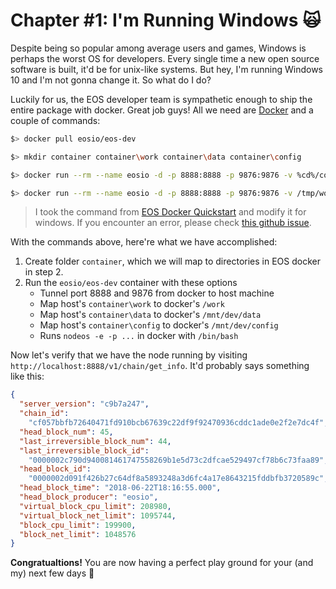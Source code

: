 # Chapter #1: I'm Running Windows 🙀

Despite being so popular among average users and games, Windows is perhaps the worst OS for developers. Every single time a new open source software is built, it'd be for unix-like systems. But hey, I'm running Windows 10 and I'm not gonna change it. So what do I do?

Luckily for us, the EOS developer team is sympathetic enough to ship the entire package with docker. Great job guys! All we need are [Docker](https://store.docker.com/search?type=edition&offering=community) and a couple of commands:

```sh
$> docker pull eosio/eos-dev

$> mkdir container container\work container\data container\config

$> docker run --rm --name eosio -d -p 8888:8888 -p 9876:9876 -v %cd%/container/work:/work -v %cd%/container/data:/mnt/dev/data -v %cd%/container/config:/mnt/dev/config eosio/eos-dev  /bin/bash -c "nodeos -e -p eosio --plugin eosio::wallet_api_plugin --plugin eosio::wallet_plugin --plugin eosio::producer_plugin --plugin eosio::history_plugin --plugin eosio::chain_api_plugin --plugin eosio::history_api_plugin --plugin eosio::http_plugin -d /mnt/dev/data --config-dir /mnt/dev/config --http-server-address=0.0.0.0:8888 --access-control-allow-origin=* --contracts-console"

$> docker run --rm --name eosio -d -p 8888:8888 -p 9876:9876 -v /tmp/work:/work -v /tmp/eosio/data:/mnt/dev/data -v /tmp/eosio/config:/mnt/dev/config eosio/eos-dev  /bin/bash -c "nodeos -e -p eosio --plugin eosio::wallet_api_plugin --plugin eosio::wallet_plugin --plugin eosio::producer_plugin --plugin eosio::history_plugin --plugin eosio::chain_api_plugin --plugin eosio::history_api_plugin --plugin eosio::http_plugin -d /mnt/dev/data --config-dir /mnt/dev/config --http-server-address=0.0.0.0:8888 --access-control-allow-origin=* --contracts-console"
```

> I took the command from [EOS Docker Quickstart](https://developers.eos.io/eosio-nodeos/docs/docker-quickstart) and modify it for windows. If you encounter an error, please check [this github issue](https://github.com/docker/for-win/issues/1038).

With the commands above, here're what we have accomplished:

1.  Create folder `container`, which we will map to directories in EOS docker in step 2.
2.  Run the `eosio/eos-dev` container with these options
    - Tunnel port 8888 and 9876 from docker to host machine
    - Map host's `container\work` to docker's `/work`
    - Map host's `container\data` to docker's `/mnt/dev/data`
    - Map host's `container\config` to docker's `/mnt/dev/config`
    - Runs `nodeos -e -p ...` in docker with `/bin/bash`

Now let's verify that we have the node running by visiting `http://localhost:8888/v1/chain/get_info`. It'd probably says something like this:

```json
{
  "server_version": "c9b7a247",
  "chain_id":
    "cf057bbfb72640471fd910bcb67639c22df9f92470936cddc1ade0e2f2e7dc4f",
  "head_block_num": 45,
  "last_irreversible_block_num": 44,
  "last_irreversible_block_id":
    "0000002c790d940081461747558269b1e5d73c2dfcae529497cf78b6c73faa89",
  "head_block_id":
    "0000002d091f426b27c64df8a5893248a3d6fc4a17e8643215fddbfb3720589c",
  "head_block_time": "2018-06-22T18:16:55.000",
  "head_block_producer": "eosio",
  "virtual_block_cpu_limit": 208980,
  "virtual_block_net_limit": 1095744,
  "block_cpu_limit": 199900,
  "block_net_limit": 1048576
}
```

**Congratualtions!** You are now having a perfect play ground for your (and my) next few days 🤪
